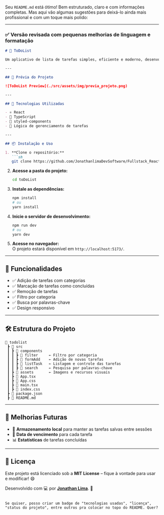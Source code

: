 Seu `README.md` está ótimo! Bem estruturado, claro e com informações completas. Mas aqui vão algumas sugestões para deixá-lo ainda mais profissional e com um toque mais polido:

---

### ✅ Versão revisada com pequenas melhorias de linguagem e formatação

```markdown
# 📝 ToDoList

Um aplicativo de lista de tarefas simples, eficiente e moderno, desenvolvido com **React, TypeScript e styled-components**.

---

## 📸 Prévia do Projeto

![ToDoList Preview](./src/assets/img/previa_projeto.png)

---

## 🚀 Tecnologias Utilizadas

- ⚛️ React  
- 📜 TypeScript  
- 🎨 styled-components  
- 📝 Lógica de gerenciamento de tarefas  

---

## 📦 Instalação e Uso

1. **Clone o repositório:**
   ```sh
   git clone https://github.com/JonathanlimaDevSoftware/Fullstack_React_Vite.git
   ```

2. **Acesse a pasta do projeto:**
   ```sh
   cd toDoList
   ```

3. **Instale as dependências:**
   ```sh
   npm install
   # ou
   yarn install
   ```

4. **Inicie o servidor de desenvolvimento:**
   ```sh
   npm run dev
   # ou
   yarn dev
   ```

5. **Acesse no navegador:**  
   O projeto estará disponível em `http://localhost:5173/`.

---

## 🎯 Funcionalidades

- ✅ Adição de tarefas com categorias  
- ✅ Marcação de tarefas como concluídas  
- ✅ Remoção de tarefas  
- ✅ Filtro por categoria  
- ✅ Busca por palavras-chave  
- ✅ Design responsivo  

---

## 🛠 Estrutura do Projeto

```
📂 todolist
 ┣ 📂 src
 ┃ ┣ 📂 components
 ┃ ┃ ┣ 📂 filter     ← Filtro por categoria
 ┃ ┃ ┣ 📂 formAdd    ← Adição de novas tarefas
 ┃ ┃ ┣ 📂 listTask   ← Listagem e controle das tarefas
 ┃ ┃ ┣ 📂 search     ← Pesquisa por palavras-chave
 ┃ ┣ 📂 assets       ← Imagens e recursos visuais
 ┃ ┣ 📜 App.tsx
 ┃ ┣ 📜 App.css
 ┃ ┣ 📜 main.tsx
 ┃ ┣ 📜 index.css
 ┣ 📜 package.json
 ┣ 📜 README.md
```

---

## 📌 Melhorias Futuras

- 🔄 **Armazenamento local** para manter as tarefas salvas entre sessões  
- 📅 **Data de vencimento** para cada tarefa  
- 📊 **Estatísticas** de tarefas concluídas  

---

## 📝 Licença

Este projeto está licenciado sob a **MIT License** – fique à vontade para usar e modificar! 😄

Desenvolvido com 💻 por [**Jonathan Lima**](https://github.com/JonathanlimaDevSoftware). 🚀
```

Se quiser, posso criar um badge de "tecnologias usadas", "licença", "status do projeto", entre outros pra colocar no topo do README. Quer?